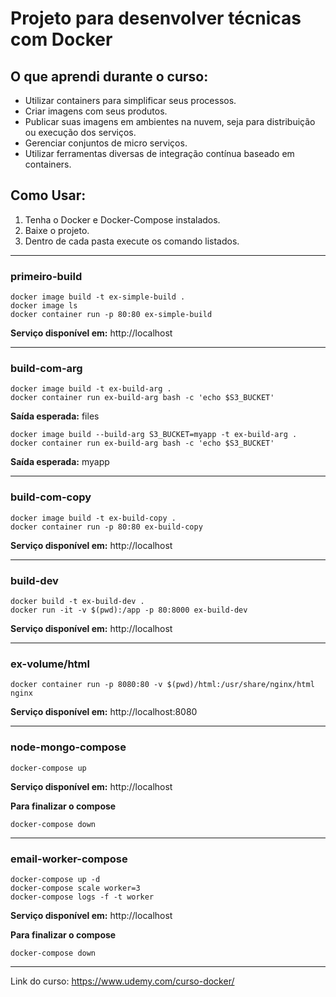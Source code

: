 # Projeto para desenvolver técnicas com Docker
## O que aprendi durante o curso:
- Utilizar containers para simplificar seus processos.
- Criar imagens com seus produtos.
- Publicar suas imagens em ambientes na nuvem, seja para distribuição ou execução dos serviços.
- Gerenciar conjuntos de micro serviços.
- Utilizar ferramentas diversas de integração contínua baseado em containers.

## Como Usar:
1. Tenha o Docker e  Docker-Compose instalados.
2.  Baixe o projeto.
3.  Dentro de cada pasta execute os comando listados.
------------
### primeiro-build
```shell
docker image build -t ex-simple-build .
docker image ls
docker container run -p 80:80 ex-simple-build
```
**Serviço disponível em:** http://localhost

------------
### build-com-arg
```shell
docker image build -t ex-build-arg .
docker container run ex-build-arg bash -c 'echo $S3_BUCKET'
```
**Saída esperada:** files

```shell
docker image build --build-arg S3_BUCKET=myapp -t ex-build-arg .
docker container run ex-build-arg bash -c 'echo $S3_BUCKET'
```
**Saída esperada:** myapp

------------
### build-com-copy
```shell
docker image build -t ex-build-copy .
docker container run -p 80:80 ex-build-copy
```
**Serviço disponível em:** http://localhost

------------
### build-dev
```shell
docker build -t ex-build-dev .
docker run -it -v $(pwd):/app -p 80:8000 ex-build-dev
```
**Serviço disponível em:** http://localhost

------------
### ex-volume/html
```shell
docker container run -p 8080:80 -v $(pwd)/html:/usr/share/nginx/html nginx

```
**Serviço disponível em:** http://localhost:8080

------------
### node-mongo-compose
```shell
docker-compose up
```
**Serviço disponível em:** http://localhost

**Para finalizar o compose**
```shell
docker-compose down
```
------------
### email-worker-compose
```shell
docker-compose up -d
docker-compose scale worker=3
docker-compose logs -f -t worker

```
**Serviço disponível em:** http://localhost

**Para finalizar o compose**
```shell
docker-compose down
```
------------
Link do curso: https://www.udemy.com/curso-docker/
